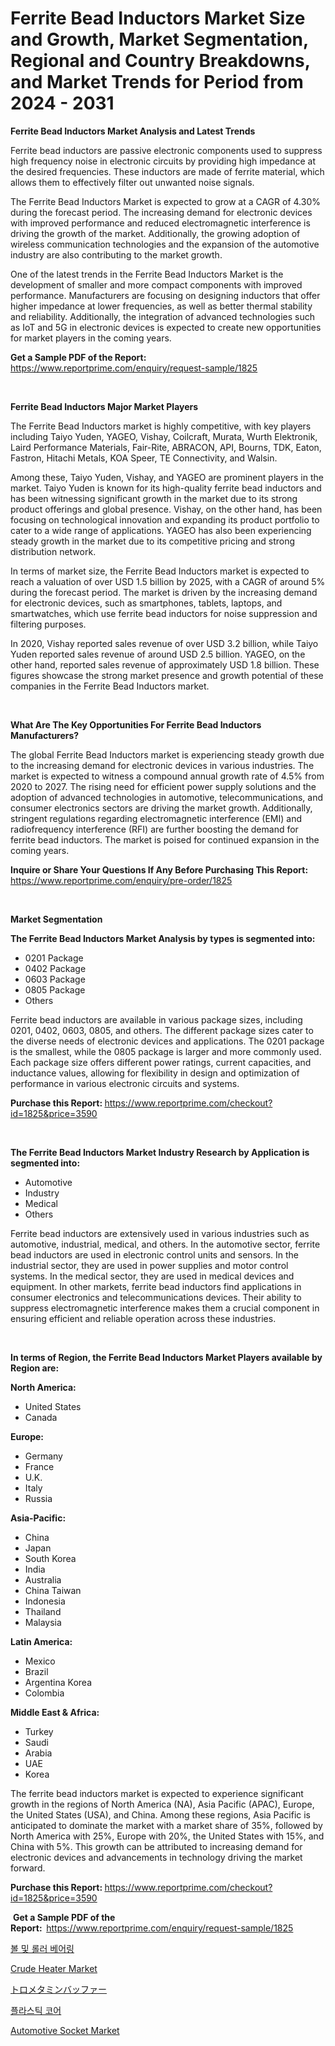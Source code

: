 <p><h1>Ferrite Bead Inductors Market Size and Growth, Market Segmentation, Regional and Country Breakdowns, and Market Trends for Period from 2024 -  2031</h1></p><p><strong>Ferrite Bead Inductors Market Analysis and Latest Trends</strong></p>
<p><p>Ferrite bead inductors are passive electronic components used to suppress high frequency noise in electronic circuits by providing high impedance at the desired frequencies. These inductors are made of ferrite material, which allows them to effectively filter out unwanted noise signals.</p><p>The Ferrite Bead Inductors Market is expected to grow at a CAGR of 4.30% during the forecast period. The increasing demand for electronic devices with improved performance and reduced electromagnetic interference is driving the growth of the market. Additionally, the growing adoption of wireless communication technologies and the expansion of the automotive industry are also contributing to the market growth.</p><p>One of the latest trends in the Ferrite Bead Inductors Market is the development of smaller and more compact components with improved performance. Manufacturers are focusing on designing inductors that offer higher impedance at lower frequencies, as well as better thermal stability and reliability. Additionally, the integration of advanced technologies such as IoT and 5G in electronic devices is expected to create new opportunities for market players in the coming years.</p></p>
<p><strong>Get a Sample PDF of the Report:&nbsp;</strong> <a href="https://www.reportprime.com/enquiry/request-sample/1825">https://www.reportprime.com/enquiry/request-sample/1825</a></p>
<p>&nbsp;</p>
<p><strong>Ferrite Bead Inductors Major Market Players</strong></p>
<p><p>The Ferrite Bead Inductors market is highly competitive, with key players including Taiyo Yuden, YAGEO, Vishay, Coilcraft, Murata, Wurth Elektronik, Laird Performance Materials, Fair-Rite, ABRACON, API, Bourns, TDK, Eaton, Fastron, Hitachi Metals, KOA Speer, TE Connectivity, and Walsin.</p><p>Among these, Taiyo Yuden, Vishay, and YAGEO are prominent players in the market. Taiyo Yuden is known for its high-quality ferrite bead inductors and has been witnessing significant growth in the market due to its strong product offerings and global presence. Vishay, on the other hand, has been focusing on technological innovation and expanding its product portfolio to cater to a wide range of applications. YAGEO has also been experiencing steady growth in the market due to its competitive pricing and strong distribution network.</p><p>In terms of market size, the Ferrite Bead Inductors market is expected to reach a valuation of over USD 1.5 billion by 2025, with a CAGR of around 5% during the forecast period. The market is driven by the increasing demand for electronic devices, such as smartphones, tablets, laptops, and smartwatches, which use ferrite bead inductors for noise suppression and filtering purposes.</p><p>In 2020, Vishay reported sales revenue of over USD 3.2 billion, while Taiyo Yuden reported sales revenue of around USD 2.5 billion. YAGEO, on the other hand, reported sales revenue of approximately USD 1.8 billion. These figures showcase the strong market presence and growth potential of these companies in the Ferrite Bead Inductors market.</p></p>
<p>&nbsp;</p>
<p><strong>What Are The Key Opportunities For Ferrite Bead Inductors Manufacturers?</strong></p>
<p><p>The global Ferrite Bead Inductors market is experiencing steady growth due to the increasing demand for electronic devices in various industries. The market is expected to witness a compound annual growth rate of 4.5% from 2020 to 2027. The rising need for efficient power supply solutions and the adoption of advanced technologies in automotive, telecommunications, and consumer electronics sectors are driving the market growth. Additionally, stringent regulations regarding electromagnetic interference (EMI) and radiofrequency interference (RFI) are further boosting the demand for ferrite bead inductors. The market is poised for continued expansion in the coming years.</p></p>
<p><strong>Inquire or Share Your Questions If Any Before Purchasing This Report:</strong> <a href="https://www.reportprime.com/enquiry/pre-order/1825">https://www.reportprime.com/enquiry/pre-order/1825</a></p>
<p>&nbsp;</p>
<p><strong>Market Segmentation</strong></p>
<p><strong>The Ferrite Bead Inductors Market Analysis by types is segmented into:</strong></p>
<p><ul><li>0201 Package</li><li>0402 Package</li><li>0603 Package</li><li>0805 Package</li><li>Others</li></ul></p>
<p><p>Ferrite bead inductors are available in various package sizes, including 0201, 0402, 0603, 0805, and others. The different package sizes cater to the diverse needs of electronic devices and applications. The 0201 package is the smallest, while the 0805 package is larger and more commonly used. Each package size offers different power ratings, current capacities, and inductance values, allowing for flexibility in design and optimization of performance in various electronic circuits and systems.</p></p>
<p><strong>Purchase this Report:&nbsp;</strong><a href="https://www.reportprime.com/checkout?id=1825&price=3590">https://www.reportprime.com/checkout?id=1825&price=3590</a></p>
<p>&nbsp;</p>
<p><strong>The Ferrite Bead Inductors Market Industry Research by Application is segmented into:</strong></p>
<p><ul><li>Automotive</li><li>Industry</li><li>Medical</li><li>Others</li></ul></p>
<p><p>Ferrite bead inductors are extensively used in various industries such as automotive, industrial, medical, and others. In the automotive sector, ferrite bead inductors are used in electronic control units and sensors. In the industrial sector, they are used in power supplies and motor control systems. In the medical sector, they are used in medical devices and equipment. In other markets, ferrite bead inductors find applications in consumer electronics and telecommunications devices. Their ability to suppress electromagnetic interference makes them a crucial component in ensuring efficient and reliable operation across these industries.</p></p>
<p>&nbsp;</p>
<p><strong>In terms of Region, the Ferrite Bead Inductors Market Players available by Region are:</strong></p>
<p>
    <p> <strong> North America: </strong>
        <ul>
            <li>United States</li>
            <li>Canada</li>
        </ul>
        </p> 
    <p> <strong> Europe: </strong>
        <ul>
            <li>Germany</li>
            <li>France</li>
            <li>U.K.</li>
            <li>Italy</li>
            <li>Russia</li>
        </ul>
        </p> 
    <p> <strong> Asia-Pacific: </strong>
        <ul>
            <li>China</li>
            <li>Japan</li>
            <li>South Korea</li>
            <li>India</li>
            <li>Australia</li>
            <li>China Taiwan</li>
            <li>Indonesia</li>
            <li>Thailand</li>
            <li>Malaysia</li>
        </ul>
        </p> 
    <p> <strong> Latin America: </strong>
        <ul>
            <li>Mexico</li>
            <li>Brazil</li>
            <li>Argentina Korea</li>
            <li>Colombia</li>
        </ul>
        </p> 
    <p> <strong> Middle East & Africa: </strong>
        <ul>
            <li>Turkey</li>
            <li>Saudi</li>
            <li>Arabia</li>
            <li>UAE</li>
            <li>Korea</li>
        </ul>
    </p>
    </p>
<p><p>The ferrite bead inductors market is expected to experience significant growth in the regions of North America (NA), Asia Pacific (APAC), Europe, the United States (USA), and China. Among these regions, Asia Pacific is anticipated to dominate the market with a market share of 35%, followed by North America with 25%, Europe with 20%, the United States with 15%, and China with 5%. This growth can be attributed to increasing demand for electronic devices and advancements in technology driving the market forward.</p></p>
<p><strong>Purchase this Report: </strong><a href="https://www.reportprime.com/checkout?id=1825&price=3590">https://www.reportprime.com/checkout?id=1825&price=3590</a></p>
<p>&nbsp;<strong>Get a Sample PDF of the Report:&nbsp;&nbsp;</strong><a href="https://www.reportprime.com/enquiry/request-sample/1825">https://www.reportprime.com/enquiry/request-sample/1825</a></p>
<p><strong></strong></p>
<p><p><a href="https://github.com/rsg307664904/Market-Research-Report-List-1/blob/main/15448969677.md">볼 및 롤러 베어링</a></p><p><a href="https://view.publitas.com/reportprime-1/crude-heater-market-a-comprehensive-report-of-its-market-share-growth-trends-2024-2031/">Crude Heater Market</a></p><p><a href="https://github.com/ddwcuskozol07187/Market-Research-Report-List-1/blob/main/804478510451.md">トロメタミンバッファー</a></p><p><a href="https://medium.com/@coremtymerich56566/%ED%94%8C%EB%9D%BC%EC%8A%A4%ED%8B%B1-%EC%BD%94%EC%96%B4-%EC%8B%9C%EC%9E%A5-%EB%B6%84%EC%84%9D-%EA%B8%80%EB%A1%9C%EB%B2%8C-%EC%82%B0%EC%97%85-%EC%A0%84%EB%A7%9D-%EB%B0%8F-%EC%98%88%EC%B8%A1-2024%EB%85%84%EB%B6%80%ED%84%B0-2031%EB%85%84-43c91fce40ce">플라스틱 코어</a></p><p><a href="https://issuu.com/reportprime-2/docs/automotive-socket-market-size-2030.pptx">Automotive Socket Market</a></p></p>